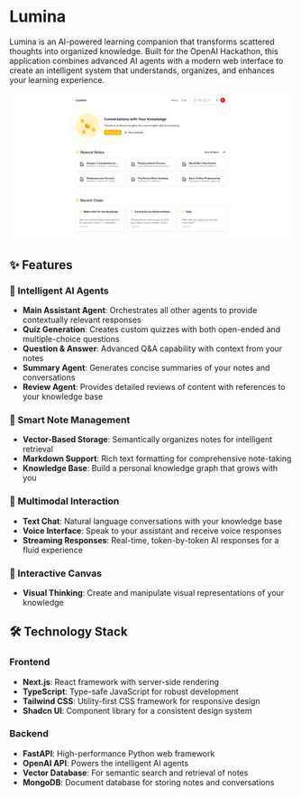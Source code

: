 # Lumina

Lumina is an AI-powered learning companion that transforms scattered thoughts into organized knowledge. Built for the OpenAI Hackathon, this application combines advanced AI agents with a modern web interface to create an intelligent system that understands, organizes, and enhances your learning experience.

![Application Preview](assets/preview.png)

## ✨ Features

### 🤖 Intelligent AI Agents

- **Main Assistant Agent**: Orchestrates all other agents to provide contextually relevant responses
- **Quiz Generation**: Creates custom quizzes with both open-ended and multiple-choice questions
- **Question & Answer**: Advanced Q&A capability with context from your notes
- **Summary Agent**: Generates concise summaries of your notes and conversations
- **Review Agent**: Provides detailed reviews of content with references to your knowledge base

### 📝 Smart Note Management

- **Vector-Based Storage**: Semantically organizes notes for intelligent retrieval
- **Markdown Support**: Rich text formatting for comprehensive note-taking
- **Knowledge Base**: Build a personal knowledge graph that grows with you

### 💬 Multimodal Interaction

- **Text Chat**: Natural language conversations with your knowledge base
- **Voice Interface**: Speak to your assistant and receive voice responses
- **Streaming Responses**: Real-time, token-by-token AI responses for a fluid experience

### 🎨 Interactive Canvas

- **Visual Thinking**: Create and manipulate visual representations of your knowledge


## 🛠️ Technology Stack

### Frontend

- **Next.js**: React framework with server-side rendering
- **TypeScript**: Type-safe JavaScript for robust development
- **Tailwind CSS**: Utility-first CSS framework for responsive design
- **Shadcn UI**: Component library for a consistent design system

### Backend

- **FastAPI**: High-performance Python web framework
- **OpenAI API**: Powers the intelligent AI agents
- **Vector Database**: For semantic search and retrieval of notes
- **MongoDB**: Document database for storing notes and conversations



